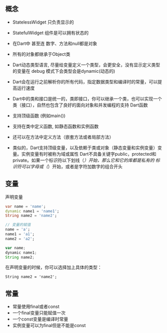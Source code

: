 ## 概念

- StatelessWidget 只负责显示的
- StatefulWidget 组件是可以拥有状态的
- 在Dart中 甚至连 数字、方法和null都是对象
- 所有的对象都继承于Object类
- Dart动态类型语言, 尽量给变量定义一个类型，会更安全，没有显示定义类型的变量在 debug 模式下会类型会是dynamic(动态的)
- Dart会在运行之前解析你的所有代码，指定数据类型和编译时的常量，可以提高运行速度
- Dart中的类和接口是统一的，类即接口，你可以继承一个类，也可以实现一个类（接口），自然也包含了良好的面向对象和并发编程的支持
  Dart函数

- 支持顶级函数 (例如main())
- 支持在类中定义函数, 如静态函数和实例函数
- 还可以在方法中定义方法（嵌套方法或者局部方法）
- 类似的，Dart支持顶级变量，以及依赖于类或对象（静态变量和实例变量）变量。实例变量有时被称为域或属性
  Dart不具备关键字public，protected和private。如果一个标识符以下划线（_）开始，那么它和它的库都是私有的
  标识符可以字母或（_）开始，或者是字符加数字的组合开头

## 变量

声明变量

```dart
var name = 'name';
dynamic name1 = 'name1';
String name2 = 'name2';

// 变量的赋值
name = 'a';
name1 = 'a1';
name2 = 'a2';
```


```js
var name;
dynamic name1;
String name2;
```

在声明变量的时候，你可以选择加上具体的类型：

```
String name2 = 'name2';
```

## 常量

- 常量使用final或者const
- 一个final变量只能赋值一次
- 一个const变量是编译时常量
- 实例变量可以为final但是不能是const
